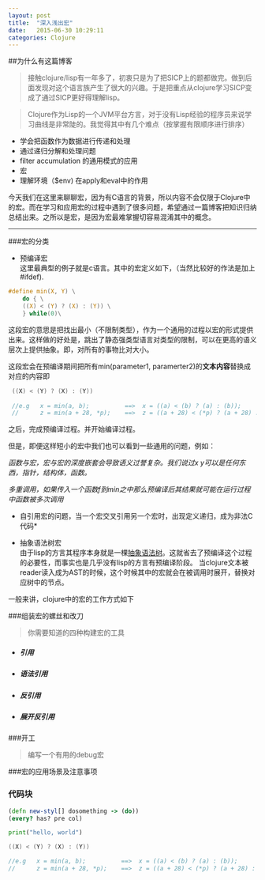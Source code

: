 ```yaml
---
layout: post
title:  "深入浅出宏"
date:   2015-06-30 10:29:11
categories: Clojure
---
```

##为什么有这篇博客
> 接触clojure/lisp有一年多了，初衷只是为了把SICP上的题都做完。做到后面发现对这个语言族产生了很大的兴趣。于是把重点从clojure学习SICP变成了通过SICP更好得理解lisp。

> Clojure作为Lisp的一个JVM平台方言，对于没有Lisp经验的程序员来说学习曲线是非常陡的。我觉得其中有几个难点（按掌握有限顺序进行排序）

+ 学会把函数作为数据进行传递和处理
+ 通过递归分解和处理问题
+ filter accumulation 的通用模式的应用
+ 宏
+ 理解环境（$env) 在apply和eval中的作用


今天我们在这里来聊聊宏，因为有C语言的背景，所以内容不会仅限于Clojure中的宏。而在学习和应用宏的过程中遇到了很多问题，希望通过一篇博客把知识归纳总结出来。之所以是宏，是因为宏最难掌握切容易混淆其中的概念。
***

###宏的分类
* 预编译宏 
<br>这里最典型的例子就是c语言。其中的宏定义如下，（当然比较好的作法是加上#ifdef).

```c
#define min(X, Y) \
    do { \
    ((X) < (Y) ? (X) : (Y)) \
    } while(0)\
```


 这段宏的意思是把找出最小（不限制类型），作为一个通用的过程以宏的形式提供出来。这样做的好处是，跳出了静态强类型语言对类型的限制，可以在更高的语义层次上提供抽象。即，对所有的事物比对大小。
 
 这段宏会在预编译期间把所有min(parameter1, paramerter2)的**文本内容**替换成对应的内容即
 
```c
 ((X) < (Y) ? (X) : (Y))
 
 //e.g   x = min(a, b);          ==>  x = ((a) < (b) ? (a) : (b));
 //      z = min(a + 28, *p);    ==>  z = ((a + 28) < (*p) ? (a + 28) : (*p));
```
 
 之后，完成预编译过程。并开始编译过程。
 
但是，即便这样短小的宏中我们也可以看到一些通用的问题，例如：

*函数与宏，宏与宏的深度嵌套会导致语义过誉复杂。我们说过x y可以是任何东西，指针，结构体，函数。*

*多重调用，如果传入一个函数f到min之中那么预编译后其结果就可能在运行过程中函数被多次调用*

* 自引用宏的问题，当一个宏交叉引用另一个宏时，出现定义递归，成为非法C代码* 


 
 
* 抽象语法树宏      <br>由于lisp的方言其程序本身就是一棵[抽象语法树](https://en.wikipedia.org/wiki/Abstract_syntax_tree)。这就省去了预编译这个过程的必要性，而事实也是几乎没有lisp的方言有预编译阶段。
当clojure文本被reader读入成为AST的时候，这个时候其中的宏就会在被调用时展开，替换对应树中的节点。

一般来讲，clojure中的宏的工作方式如下

 

###组装宏的螺丝和改刀

> 你需要知道的四种构建宏的工具

* ##### 引用

* ##### 语法引用

* ##### 反引用

* ##### 展开反引用

###开工 
>编写一个有用的debug宏

###宏的应用场景及注意事项



### 代码块


```clojure
(defn new-styl[] dosomething -> (do))
(every? has? pre col)
```
```python
print("hello, world")
```
 ```c
 ((X) < (Y) ? (X) : (Y))
 
 //e.g   x = min(a, b);          ==>  x = ((a) < (b) ? (a) : (b));
 //      z = min(a + 28, *p);    ==>  z = ((a + 28) < (*p) ? (a + 28) : (*p));
 ```
